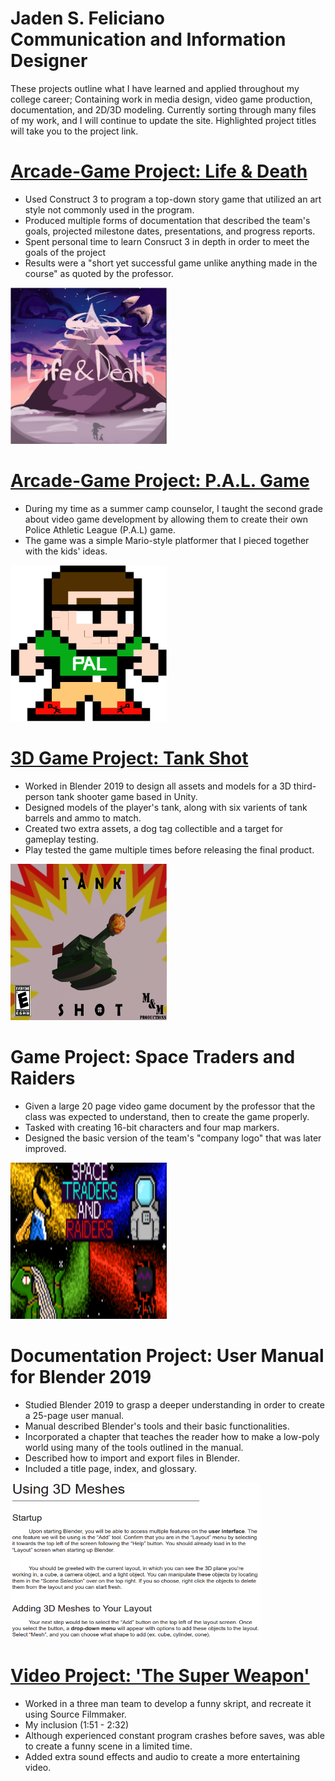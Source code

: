 # Jaden S. Feliciano<br/>Communication and Information Designer
<p>These projects outline what I have learned and applied throughout my college career; Containing work in media design, video game production, documentation, and 2D/3D modeling. Currently sorting through many files of my work, and I will continue to update the site. Highlighted project titles will take you to the project link.</p>


# [Arcade-Game Project: Life & Death](https://jadenf.itch.io/life-death)
- Used Construct 3 to program a top-down story game that utilized an art style not commonly used in the program.<br/>
- Produced multiple forms of documentation that described the team's goals, projected milestone dates, presentations, and progress reports.<br/>
- Spent personal time to learn Consruct 3 in depth in order to meet the goals of the project<br/>
- Results were a "short yet successful game unlike anything made in the course" as quoted by the professor.<br/>

<img src="images/Life%20and%20Death%20Poster.PNG" width="250" height="250" />


# [Arcade-Game Project: P.A.L. Game](https://jadenf.itch.io/pal-game)
- During my time as a summer camp counselor, I taught the second grade about video game development by allowing them to create their own Police Athletic League (P.A.L) game.<br/>
- The game was a simple Mario-style platformer that I pieced together with the kids' ideas.<br/>

<img src="images/tim-sheet0.png " width="250" height="250" />

# [3D Game Project: Tank Shot](https://www.youtube.com/watch?v=WlKgPj-8woI&t=6s)
- Worked in Blender 2019 to design all assets and models for a 3D third-person tank shooter game based in Unity.<br/>
- Designed models of the player's tank, along with six varients of tank barrels and ammo to match.<br/>
- Created two extra assets, a dog tag collectible and a target for gameplay testing.<br/>
- Play tested the game multiple times before releasing the final product.<br/>
  
<img src="images/TankShot%20Poster%20COMPLETE%20(2).png" width="250" height="250" />

# Game Project: Space Traders and Raiders
- Given a large 20 page video game document by the professor that the class was expected to understand, then to create the game properly.<br/>
- Tasked with creating 16-bit characters and four map markers.<br/>
- Designed the basic version of the team's "company logo" that was later improved.<br/>

<img src="images/Space%20Traders%20and%20Raiders_%20Title%20screen-1.png.png" width="250" height="250" />

# Documentation Project: User Manual for Blender 2019
- Studied Blender 2019 to grasp a deeper understanding in order to create a 25-page user manual.<br/>
- Manual described Blender's tools and their basic functionalities.<br/>
- Incorporated a chapter that teaches the reader how to make a low-poly world using many of the tools outlined in the manual.<br/>
- Described how to import and export files in Blender.<br/>
- Included a title page, index, and glossary.<br/>

<img src="images/Blender%20Manual.PNG" width="400" height="250" />

# [Video Project: 'The Super Weapon'](https://www.youtube.com/watch?v=AroxyBe6XZU)
- Worked in a three man team to develop a funny skript, and recreate it using Source Filmmaker.<br/>
- My inclusion (1:51 - 2:32)
- Although experienced constant program crashes before saves, was able to create a funny scene in a limited time.
- Added extra sound effects and audio to create a more entertaining video.

